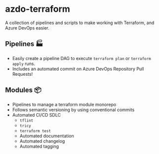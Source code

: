 # azdo-terraform
A collection of pipelines and scripts to make working with Terraform, and Azure DevOps easier.

## Pipelines 🏭

- Easily create a pipeline DAG to execute `terraform plan` or `terraform apply` runs.
- Includes an automated commit on Azure DevOps Repository Pull Requests!

## Modules 📦

- Pipelines to manage a terraform module monorepo
- Follows semantic versioning by using conventional commits 
- Automated CI/CD SDLC
  - `tflint`
  - `tricy`
  - `terraform test`
  - Automated documentation
  - Automated changelog
  - Automated tagging
